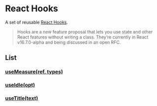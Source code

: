 # React Hooks

A set of reusable [React Hooks](https://reactjs.org/docs/hooks-reference.html).

> Hooks are a new feature proposal that lets you use state and other React features without writing a class. They’re currently in React v16.7.0-alpha and being discussed in an open RFC.

## List

### [useMeasure(ref, types)](https://github.com/SoftBind/react-hooks/tree/master/packages/useMeasure)
### [useIdle(opt)](https://github.com/SoftBind/react-hooks/tree/master/packages/useIdle)
### [useTitle(text)](https://github.com/SoftBind/react-hooks/tree/master/packages/useTitle)
